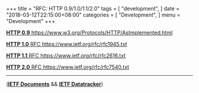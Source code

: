 
+++
title = "RFC: HTTP 0.9/1.0/1.1/2.0"
tags = [
    "development",
]
date = "2018-03-12T22:15:00+08:00"
categories = [
    "Development",
]
menu = "Development"
+++



[**HTTP 0.9** https://www.w3.org/Protocols/HTTP/AsImplemented.html ](https://www.w3.org/Protocols/HTTP/AsImplemented.html "HTTP 0.9")

[**HTTP 1.0** RFC https://www.ietf.org/rfc/rfc1945.txt ](https://tools.ietf.org/html/rfc1945 "HTTP 1.0")

[**HTTP 1.1** RFC https://www.ietf.org/rfc/rfc2616.txt ](https://tools.ietf.org/html/rfc2616 "HTTP 1.1")

[**HTTP 2.0** RFC https://www.ietf.org/rfc/rfc7540.txt ](https://tools.ietf.org/html/rfc7540 "HTTP 2.0")

<!--more-->

 ------------------

([**IETF Documents**](https://tools.ietf.org/html/ "IETF Documents") && [**IETF Datatracker**](https://datatracker.ietf.org/ "IETF Datatracker"))
